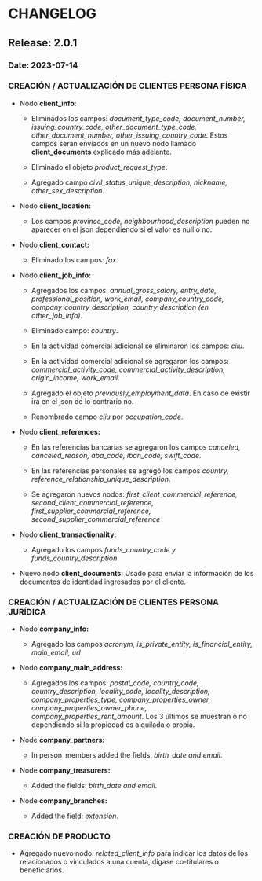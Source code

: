 # CHANGELOG

## Release: 2.0.1

### Date: 2023-07-14

### CREACIÓN / ACTUALIZACIÓN DE CLIENTES PERSONA FÍSICA

* Nodo **client_info**: 

    * Eliminados los campos: _document_type_code, document_number, issuing_country_code, other_document_type_code, other_document_number, other_issuing_country_code_. Estos campos seràn enviados en un nuevo nodo llamado **client_documents** explicado más adelante.

    * Eliminado el objeto _product_request_type_.

    * Agregado campo _civil_status_unique_description, nickname, other_sex_description_.

* Nodo **client_location:**

    * Los campos _province_code, neighbourhood_description_ pueden no aparecer en el json dependiendo si el valor es null o no.

* Nodo **client_contact:**

    * Eliminado los campos: _fax_.

* Nodo **client_job_info:**

    * Agregados los campos: _annual_gross_salary, entry_date, professional_position, work_email, company_country_code, company_country_description, country_description (en other_job_info)_.

    * Eliminado campo: _country_.

    * En la actividad comercial adicional se eliminaron los campos: _ciiu_.

    * En la actividad comercial adicional se agregaron los campos: _commercial_activity_code, commercial_activity_description, origin_income, work_email_.

    * Agregado el objeto _previously_employment_data_. En caso de existir irá en el json de lo contrario no.

    * Renombrado campo _ciiu_ por _occupation_code_.

* Nodo **client_references:**

    * En las referencias bancarias se agregaron los campos _canceled, canceled_reason, aba_code, iban_code, swift_code_.

    * En las referencias personales se agregó los campos _country, reference_relationship_unique_description_.

    * Se agregaron nuevos nodos: _first_client_commercial_reference, second_client_commercial_reference, first_supplier_commercial_reference, second_supplier_commercial_reference_

* Nodo **client_transactionality:**

    * Agregado los campos _funds_country_code y funds_country_description_.

* Nuevo nodo **client_documents:** Usado para enviar la información de los documentos de identidad ingresados por el cliente.


### CREACIÓN / ACTUALIZACIÓN DE CLIENTES PERSONA JURÍDICA

* Nodo **company_info:**

    * Agregado los campos _acronym, is_private_entity, is_financial_entity, main_email, url_

* Nodo **company_main_address:**

    * Agregados los campos: _postal_code, country_code, country_description, locality_code, locality_description, company_properties_type, company_properties_owner, company_properties_owner_phone, company_properties_rent_amount_. Los 3 últimos se muestran o no dependiendo si la propiedad es alquilada o propia.

* Node **company_partners:**

     * In person_members added the fields: _birth_date and email_.

* Node **company_treasurers:**

     * Added the fields: _birth_date and email_.

* Node **company_branches:**

     * Added the field: _extension_.
### CREACIÓN DE PRODUCTO

* Agregado nuevo nodo: _related_client_info_ para indicar los datos de los relacionados o vinculados a una cuenta, dígase co-titulares o beneficiarios.